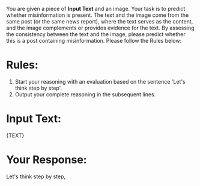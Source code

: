 You are given a piece of **Input Text** and an image. Your task is to predict whether misinformation is present. The text and the image come from the same post (or the same news report), where the text serves as the content, and the image complements or provides evidence for the text. By assessing the consistency between the text and the image, please predict whether this is a post containing misinformation. Please follow the Rules below:

# Rules:
1. Start your reasoning with an evaluation based on the sentence 'Let's think step by step'.
2. Output your complete reasoning in the subsequent lines.

# Input Text:

{TEXT}

# Your Response:
Let's think step by step, 
